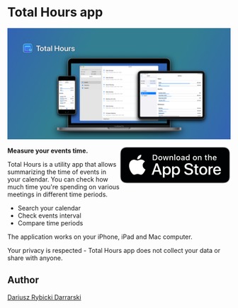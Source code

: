 # Total Hours app

![Total Hours app banner](Resources/banner.png)

<a href="https://apps.apple.com/app/total-hours/id1554679226">
  <img src="Resources/Download_on_the_App_Store_badge.png" alt="Download on the App Store" align="right"/>
</a>

**Measure your events time.**

Total Hours is a utility app that allows summarizing the time of events in your calendar. You can check how much time you're spending on various meetings in different time periods.

- Search your calendar
- Check events interval
- Compare time periods

The application works on your iPhone, iPad and Mac computer. 

Your privacy is respected - Total Hours app does not collect your data or share with anyone. 

## Author

[Dariusz Rybicki Darrarski](https://darrarski.pl)

<img referrerpolicy="no-referrer-when-downgrade" src="https://matomo.darrarski.pl/matomo.php?idsite=2&amp;rec=1" style="border:0" alt="" />

